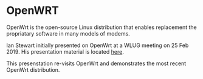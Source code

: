 # OpenWRT

OpenWrt is the open-source Linux distribution that enables replacement the propriatary software in many models of modems.

Ian Stewart initially presented on OpenWrt at a WLUG meeting on 25 Feb 2019. 
His presentation material is located [here](https://github.com/WLUG/meetings/tree/master/2019/2019-02-25).

This presenstation re-visits OpenWrt and demonstrates the most recent OpenWrt distribution.
